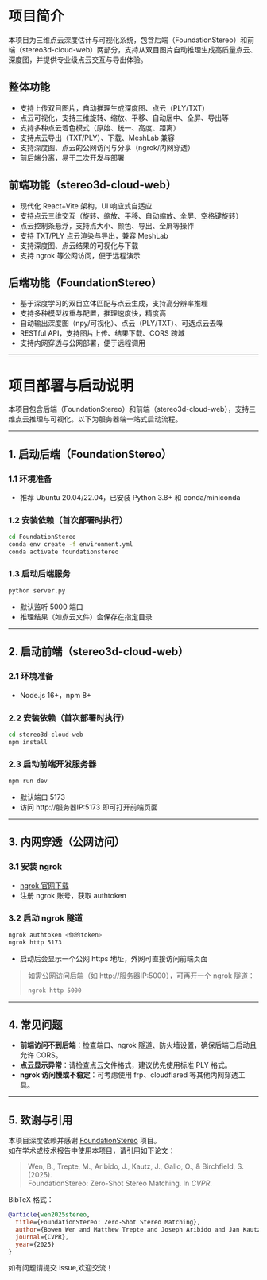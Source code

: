 # 项目简介

本项目为三维点云深度估计与可视化系统，包含后端（FoundationStereo）和前端（stereo3d-cloud-web）两部分，支持从双目图片自动推理生成高质量点云、深度图，并提供专业级点云交互与导出体验。

## 整体功能
- 支持上传双目图片，自动推理生成深度图、点云（PLY/TXT）
- 点云可视化，支持三维旋转、缩放、平移、自动居中、全屏、导出等
- 支持多种点云着色模式（原始、统一、高度、距离）
- 支持点云导出（TXT/PLY）、下载、MeshLab 兼容
- 支持深度图、点云的公网访问与分享（ngrok/内网穿透）
- 前后端分离，易于二次开发与部署

## 前端功能（stereo3d-cloud-web）
- 现代化 React+Vite 架构，UI 响应式自适应
- 支持点云三维交互（旋转、缩放、平移、自动缩放、全屏、空格键旋转）
- 点云控制条悬浮，支持点大小、颜色、导出、全屏等操作
- 支持 TXT/PLY 点云渲染与导出，兼容 MeshLab
- 支持深度图、点云结果的可视化与下载
- 支持 ngrok 等公网访问，便于远程演示

## 后端功能（FoundationStereo）
- 基于深度学习的双目立体匹配与点云生成，支持高分辨率推理
- 支持多种模型权重与配置，推理速度快，精度高
- 自动输出深度图（npy/可视化）、点云（PLY/TXT）、可选点云去噪
- RESTful API，支持图片上传、结果下载、CORS 跨域
- 支持内网穿透与公网部署，便于远程调用

---

# 项目部署与启动说明

本项目包含后端（FoundationStereo）和前端（stereo3d-cloud-web），支持三维点云推理与可视化。以下为服务器端一站式启动流程。

---

## 1. 启动后端（FoundationStereo）

### 1.1 环境准备
- 推荐 Ubuntu 20.04/22.04，已安装 Python 3.8+ 和 conda/miniconda

### 1.2 安装依赖（首次部署时执行）
```bash
cd FoundationStereo
conda env create -f environment.yml
conda activate foundationstereo
```

### 1.3 启动后端服务
```bash
python server.py
```
- 默认监听 5000 端口
- 推理结果（如点云文件）会保存在指定目录

---

## 2. 启动前端（stereo3d-cloud-web）

### 2.1 环境准备
- Node.js 16+，npm 8+

### 2.2 安装依赖（首次部署时执行）
```bash
cd stereo3d-cloud-web
npm install
```

### 2.3 启动前端开发服务器
```bash
npm run dev 
```
- 默认端口 5173
- 访问 http://服务器IP:5173 即可打开前端页面

---

## 3. 内网穿透（公网访问）

### 3.1 安装 ngrok
- [ngrok 官网下载](https://ngrok.com/download)
- 注册 ngrok 账号，获取 authtoken

### 3.2 启动 ngrok 隧道
```bash
ngrok authtoken <你的token>
ngrok http 5173
```
- 启动后会显示一个公网 https 地址，外网可直接访问前端页面

> 如需公网访问后端（如 http://服务器IP:5000），可再开一个 ngrok 隧道：
> ```bash
> ngrok http 5000
> ```

---

## 4. 常见问题

- **前端访问不到后端**：检查端口、ngrok 隧道、防火墙设置，确保后端已启动且允许 CORS。
- **点云显示异常**：请检查点云文件格式，建议优先使用标准 PLY 格式。
- **ngrok 访问慢或不稳定**：可考虑使用 frp、cloudflared 等其他内网穿透工具。

---
## 5. 致谢与引用
本项目深度依赖并感谢 [FoundationStereo](https://github.com/NVlabs/FoundationStereo) 项目。  
如在学术或技术报告中使用本项目，请引用如下论文：
> Wen, B., Trepte, M., Aribido, J., Kautz, J., Gallo, O., & Birchfield, S. (2025).  
> FoundationStereo: Zero-Shot Stereo Matching. In *CVPR*.

BibTeX 格式：
```bibtex
@article{wen2025stereo,
  title={FoundationStereo: Zero-Shot Stereo Matching},
  author={Bowen Wen and Matthew Trepte and Joseph Aribido and Jan Kautz and Orazio Gallo and Stan Birchfield},
  journal={CVPR},
  year={2025}
}
```

如有问题请提交 issue,欢迎交流！